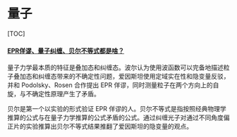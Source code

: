 # 量子

[TOC]

#### [EPR佯谬、量子纠缠、贝尔不等式都是啥？](https://www.ixigua.com/7152463826531811848?wid_try=1)

量子力学最本质的特征是叠加态和纠缠态。波尔认为使用波函数可以完备地描述粒子叠加态和纠缠态带来的不确定性问题，爱因斯坦使用定域实在性和隐变量反驳，并和 Podolsky、Rosen 合作提出 EPR 佯谬，同时测量粒子在两个方向上的自旋，与不确定性原理产生了矛盾。

贝尔是第一个以实验的形式验证 EPR 佯谬的人。贝尔不等式是指按照经典物理学推算的公式与在量子力学推算的公式矛盾的公式。通过纠缠光子对通过不同角度偏正片的实验推算出贝尔不等式结果推翻了爱因斯坦的隐变量的观点。